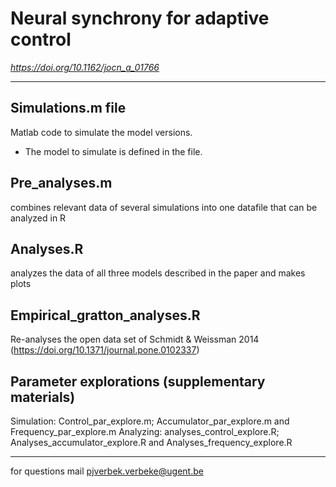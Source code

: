 # Neural synchrony for adaptive control

*https://doi.org/10.1162/jocn_a_01766*

___
## Simulations.m file 
Matlab code to simulate the model versions. 
  - The model to simulate is defined in the file. 

## Pre_analyses.m 
combines relevant data of several simulations into one datafile that can be analyzed in R

## Analyses.R 
analyzes the data of all three models described in the paper and makes plots

## Empirical_gratton_analyses.R
Re-analyses the open data set of Schmidt & Weissman 2014 (https://doi.org/10.1371/journal.pone.0102337)

## Parameter explorations (supplementary materials)
Simulation: Control_par_explore.m; Accumulator_par_explore.m and Frequency_par_explore.m
Analyzing: analyses_control_explore.R; Analyses_accumulator_explore.R and Analyses_frequency_explore.R

___
for questions mail pjverbek.verbeke@ugent.be 



